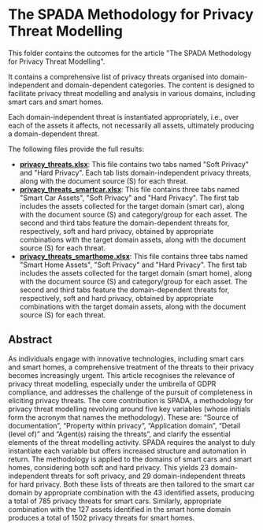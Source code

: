 # The SPADA Methodology for Privacy Threat Modelling

This folder contains the outcomes for the article "The SPADA Methodology for Privacy Threat Modelling".

It contains a comprehensive list of privacy threats organised into domain-independent and domain-dependent categories. The content is designed to facilitate privacy threat modelling and analysis in various domains, including smart cars and smart homes.

Each domain-independent threat is instantiated appropriately, i.e., over each of the assets it affects, not necessarily all assets, ultimately producing a domain-dependent threat.

The following files provide the full results:

- **[privacy_threats.xlsx](./privacy_threats.xlsx)**: This file contains two tabs named "Soft Privacy" and "Hard Privacy". Each tab lists domain-independent privacy threats, along with the document source (S) for each threat.
- **[privacy_threats_smartcar.xlsx](./privacy_threats_smartcar.xlsx)**: This file contains three tabs named "Smart Car Assets", "Soft Privacy" and "Hard Privacy". The first tab includes the assets collected for the target domain (smart car), along with the document source (S) and category/group for each asset. The second and third tabs feature the domain-dependent threats for, respectively, soft and hard privacy, obtained by appropriate combinations with the target domain assets, along with the document source (S) for each threat.
- **[privacy_threats_smarthome.xlsx](./privacy_threats_smarthome.xlsx)**: This file contains three tabs named "Smart Home Assets", "Soft Privacy" and "Hard Privacy". The first tab includes the assets collected for the target domain (smart home), along with the document source (S) and category/group for each asset. The second and third tabs feature the domain-dependent threats for, respectively, soft and hard privacy, obtained by appropriate combinations with the target domain assets, along with the document source (S) for each threat.

## Abstract

As individuals engage with innovative technologies, including smart cars and smart homes, a comprehensive treatment of the threats to their privacy becomes increasingly urgent. This article recognises the relevance of privacy threat modelling, especially under the umbrella of GDPR compliance, and addresses the challenge of the pursuit of completeness in eliciting privacy threats.
The core contribution is SPADA, a methodology for privacy threat modelling revolving around five key variables (whose initials form the acronym that names the methodology). These are: “Source of documentation”, “Property within privacy”, “Application domain”, “Detail (level of)” and “Agent(s) raising the threats”, and clarify the essential elements of the threat modelling activity.
SPADA requires the analyst to duly instantiate each variable but offers increased structure and automation in return.
The methodology is applied to the domains of smart cars and smart homes, considering both soft and hard privacy. This yields 23 domain-independent threats for soft privacy, and 29 domain-independent threats for hard privacy. Both these lists of threats are then tailored to the smart car domain by appropriate combination with the 43 identified assets, producing a total of 785 privacy threats for smart cars. Similarly, appropriate combination with the 127 assets identified in the smart home domain produces a total of 1502 privacy threats for smart homes.
